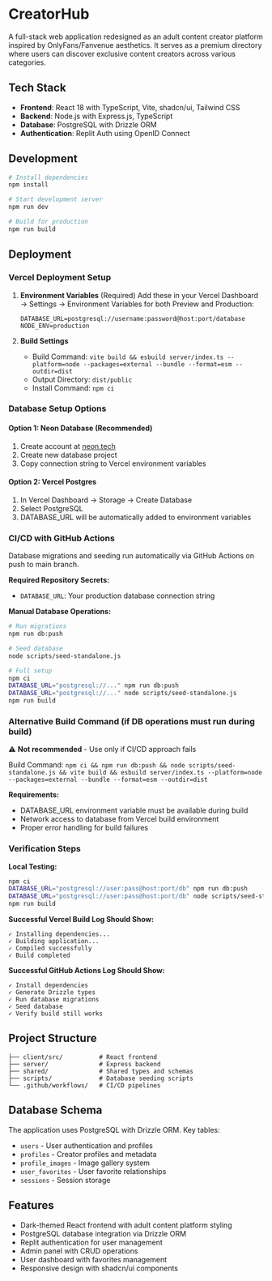 # CreatorHub

A full-stack web application redesigned as an adult content creator platform inspired by OnlyFans/Fanvenue aesthetics. It serves as a premium directory where users can discover exclusive content creators across various categories.

## Tech Stack

- **Frontend**: React 18 with TypeScript, Vite, shadcn/ui, Tailwind CSS
- **Backend**: Node.js with Express.js, TypeScript
- **Database**: PostgreSQL with Drizzle ORM
- **Authentication**: Replit Auth using OpenID Connect

## Development

```bash
# Install dependencies
npm install

# Start development server
npm run dev

# Build for production
npm run build
```

## Deployment

### Vercel Deployment Setup

1. **Environment Variables** (Required)
   Add these in your Vercel Dashboard → Settings → Environment Variables for both Preview and Production:
   ```
   DATABASE_URL=postgresql://username:password@host:port/database
   NODE_ENV=production
   ```

2. **Build Settings**
   - Build Command: `vite build && esbuild server/index.ts --platform=node --packages=external --bundle --format=esm --outdir=dist`
   - Output Directory: `dist/public`
   - Install Command: `npm ci`

### Database Setup Options

#### Option 1: Neon Database (Recommended)
1. Create account at [neon.tech](https://neon.tech)
2. Create new database project
3. Copy connection string to Vercel environment variables

#### Option 2: Vercel Postgres
1. In Vercel Dashboard → Storage → Create Database
2. Select PostgreSQL
3. DATABASE_URL will be automatically added to environment variables

### CI/CD with GitHub Actions

Database migrations and seeding run automatically via GitHub Actions on push to main branch.

**Required Repository Secrets:**
- `DATABASE_URL`: Your production database connection string

**Manual Database Operations:**
```bash
# Run migrations
npm run db:push

# Seed database
node scripts/seed-standalone.js

# Full setup
npm ci
DATABASE_URL="postgresql://..." npm run db:push
DATABASE_URL="postgresql://..." node scripts/seed-standalone.js
npm run build
```

### Alternative Build Command (if DB operations must run during build)
⚠️ **Not recommended** - Use only if CI/CD approach fails

Build Command: `npm ci && npm run db:push && node scripts/seed-standalone.js && vite build && esbuild server/index.ts --platform=node --packages=external --bundle --format=esm --outdir=dist`

**Requirements:**
- DATABASE_URL environment variable must be available during build
- Network access to database from Vercel build environment
- Proper error handling for build failures

### Verification Steps

**Local Testing:**
```bash
npm ci
DATABASE_URL="postgresql://user:pass@host:port/db" npm run db:push
DATABASE_URL="postgresql://user:pass@host:port/db" node scripts/seed-standalone.js
npm run build
```

**Successful Vercel Build Log Should Show:**
```
✓ Installing dependencies...
✓ Building application...
✓ Compiled successfully
✓ Build completed
```

**Successful GitHub Actions Log Should Show:**
```
✓ Install dependencies
✓ Generate Drizzle types  
✓ Run database migrations
✓ Seed database
✓ Verify build still works
```

## Project Structure

```
├── client/src/          # React frontend
├── server/              # Express backend
├── shared/              # Shared types and schemas
├── scripts/             # Database seeding scripts
└── .github/workflows/   # CI/CD pipelines
```

## Database Schema

The application uses PostgreSQL with Drizzle ORM. Key tables:
- `users` - User authentication and profiles
- `profiles` - Creator profiles and metadata
- `profile_images` - Image gallery system
- `user_favorites` - User favorite relationships
- `sessions` - Session storage

## Features

- Dark-themed React frontend with adult content platform styling
- PostgreSQL database integration via Drizzle ORM
- Replit authentication for user management
- Admin panel with CRUD operations
- User dashboard with favorites management
- Responsive design with shadcn/ui components